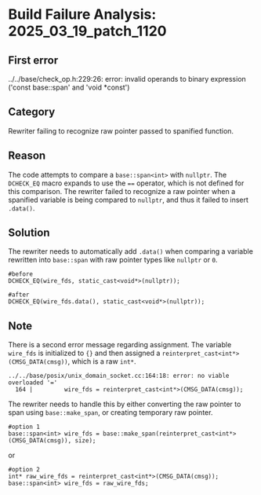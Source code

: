 # Build Failure Analysis: 2025_03_19_patch_1120

## First error

../../base/check_op.h:229:26: error: invalid operands to binary expression ('const base::span<int>' and 'void *const')

## Category
Rewriter failing to recognize raw pointer passed to spanified function.

## Reason
The code attempts to compare a `base::span<int>` with `nullptr`. The `DCHECK_EQ` macro expands to use the `==` operator, which is not defined for this comparison.  The rewriter failed to recognize a raw pointer when a spanified variable is being compared to `nullptr`, and thus it failed to insert `.data()`.

## Solution
The rewriter needs to automatically add `.data()` when comparing a variable rewritten into `base::span` with raw pointer types like `nullptr` or `0`.
```
#before
DCHECK_EQ(wire_fds, static_cast<void*>(nullptr));

#after
DCHECK_EQ(wire_fds.data(), static_cast<void*>(nullptr));
```

## Note
There is a second error message regarding assignment. The variable `wire_fds` is initialized to `{}` and then assigned a `reinterpret_cast<int*>(CMSG_DATA(cmsg))`, which is a raw `int*`.
```
../../base/posix/unix_domain_socket.cc:164:18: error: no viable overloaded '='
  164 |         wire_fds = reinterpret_cast<int*>(CMSG_DATA(cmsg));
```
The rewriter needs to handle this by either converting the raw pointer to span using `base::make_span`, or creating temporary raw pointer.
```
#option 1
base::span<int> wire_fds = base::make_span(reinterpret_cast<int*>(CMSG_DATA(cmsg)), size);
```
or
```
#option 2
int* raw_wire_fds = reinterpret_cast<int*>(CMSG_DATA(cmsg));
base::span<int> wire_fds = raw_wire_fds;